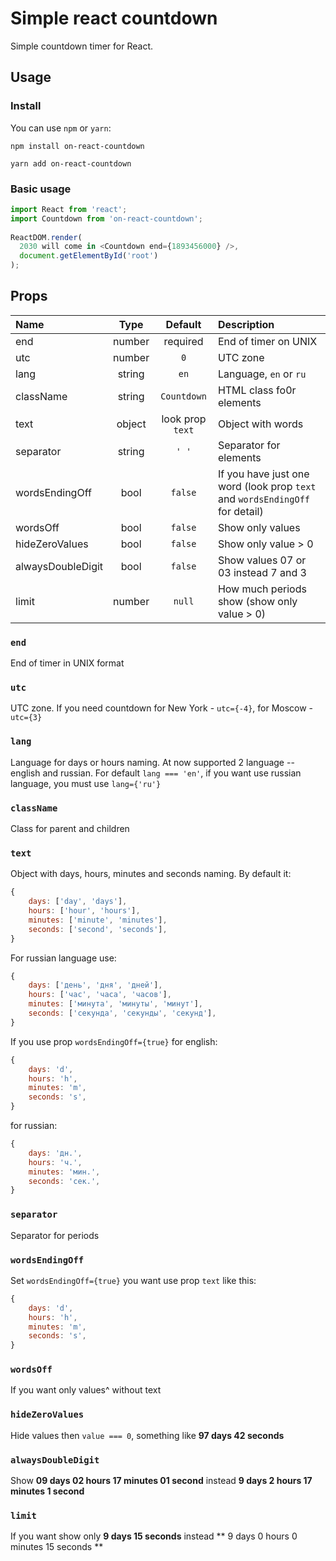 # Simple react countdown

Simple countdown timer for React.

## Usage

### Install

You can use `npm` or `yarn`:

``` text
npm install on-react-countdown
```

``` text
yarn add on-react-countdown
```

### Basic usage

``` js
import React from 'react';
import Countdown from 'on-react-countdown';
 
ReactDOM.render(
  2030 will come in <Countdown end={1893456000} />,
  document.getElementById('root')
);
```

## Props

Name      | Type | Default | Description
:-------- |:-----:| :-----: | :-------
end  | number  | required | End of timer on UNIX
utc  | number  | `0` | UTC zone
lang  | string  | `en` | Language, `en` or `ru`
className  | string  | `Countdown` | HTML class fo0r elements
text  | object  | look prop `text` | Object with words
separator  | string  | `' '` | Separator for elements
wordsEndingOff  | bool  | `false` | If you have just one word (look prop `text` and `wordsEndingOff` for detail)
wordsOff  | bool  | `false` | Show only values
hideZeroValues  | bool  | `false` | Show only value > 0
alwaysDoubleDigit  | bool  | `false` | Show values 07 or 03 instead 7 and 3
limit  | number  | `null` | How much periods show (show only value > 0)

### `end`

End of timer in UNIX format

### `utc`

UTC zone. If you need countdown for New York - `utc={-4}`, for Moscow - `utc={3}`

### `lang`

Language for days or hours naming. At now supported 2 language -- english and russian. For default `lang === 'en'`, if you want use russian language, you must use `lang={'ru'}` 

### `className`

Class for parent and children

### `text`

Object with days, hours, minutes and seconds naming. By default it:

``` js
{
    days: ['day', 'days'],
    hours: ['hour', 'hours'],
    minutes: ['minute', 'minutes'],
    seconds: ['second', 'seconds'],
}
```

For russian language use:

``` js
{
    days: ['день', 'дня', 'дней'],
    hours: ['час', 'часа', 'часов'],
    minutes: ['минута', 'минуты', 'минут'],
    seconds: ['секунда', 'секунды', 'секунд'],
}
```

If you use prop `wordsEndingOff={true}` for english:

``` js
{
    days: 'd',
    hours: 'h',
    minutes: 'm',
    seconds: 's',
}
```

for russian: 

``` js
{
    days: 'дн.',
    hours: 'ч.',
    minutes: 'мин.',
    seconds: 'сек.',
}
```

### `separator`

Separator for periods

### `wordsEndingOff`

Set `wordsEndingOff={true}` you want use prop `text` like this:

``` js
{
    days: 'd',
    hours: 'h',
    minutes: 'm',
    seconds: 's',
}
```

### `wordsOff`

If you want only values^ without text

### `hideZeroValues`

Hide values then `value === 0`, something like **97 days 42 seconds**

### `alwaysDoubleDigit`

Show **09 days 02 hours 17 minutes 01 second** instead **9 days 2 hours 17 minutes 1 second**

### `limit`

If you want show only **9 days 15 seconds** instead ** 9 days 0 hours 0 minutes 15 seconds **
